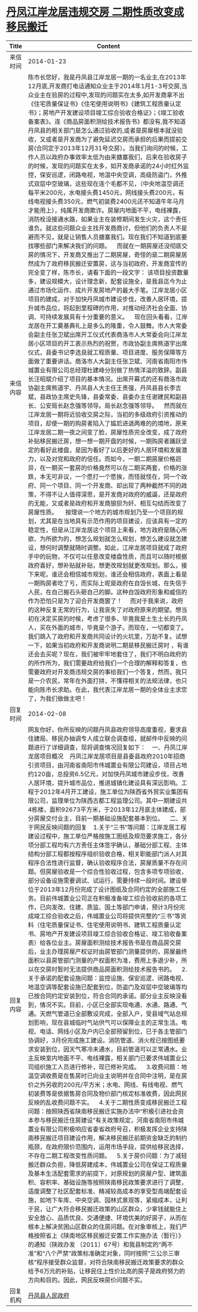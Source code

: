 # <a href="http://www.shangluo.gov.cn/zmhd/ldxxxx.jsp?urltype=leadermail.LeaderMailContentUrl&wbtreeid=1112&leadermailid=2247">丹凤江岸龙居违规交房   二期性质改变成移民搬迁</a>
|Title|Content|
|:---:|---|
|来信时间|2014-01-23|
|来信内容|陈市长您好，我是丹凤县江岸龙居一期的一名业主,在2013年12月底,开发商打电话通知众业主于2014年1月1-3号交房,当众业主在验房的过程中,发现的问题实在太多,如开发商拿不出《住宅质量保证书》《住宅使用说明书》《建筑工程质量认定书》；房地产开发建设项目竣工综合验收合格证》；《竣工验收备案表》。连《商品房面积测绘技术报告书》都没有,我不知道丹凤县的相关部门是怎么通过验收的,或者是房屋根本就没验收，又或者是开发商为了避免延迟交房而承担的后果而提前交房(合同定于2013年12月31号交房）。当我们询问的时候，工作人员以政府办事效率太低为由来搪塞我们，后来在验收房子的时候，发现的问题实在太多，如开发商承诺的24小时红外监控，保安巡逻，闭路电视，地温中央空调，高级防盗门，外推式双层中空玻璃，这些现在连个毛都不见，（中央地温空调还每平米200元，水电接头费1450元，网线接头费200元，有线电视接头费350元，燃气初装费2400元还不知道牛年马月才能用上），纯属开发商欺诈。房屋内地面不平，电线裸露，消防栓没接通水路，如果业主在装修期间发生火灾，这个责任谁负。就这些问题众业主找开发商商讨，但他们的负责人不是避而不见，就是让销售人员搪塞我们。现在我们不知道到底要找哪些部门来解决我们的问题。    而就在一期房屋还没彻底交房的情况下，开发商又推出了二期房屋，奇怪的是二期房屋居然成为了政府移民搬迁安置房，这与当初政府，开发商宣传的完全变了样，陈市长，请看下面的一段文字： 该项目投资数量多，建设规模大，设计理念新，配套设施全，是我县迄今为止通过市场化运作、成片开发房地产的最大手笔。江岸龙居小区项目的建成，对于加快丹凤城市建设步伐，改善人居环境，提升城市品位，将起到里程碑的作用，对推动经济社会全面、协调、可持续发展具有十分重要的意义。    现在回头看看，江岸龙居在开工奠基典礼上是多么的隆重，令人鼓舞。市人大常委会副主任张卫斌出席开工仪式代表商洛市人大常委会向江岸龙居小区项目的开工表示热烈的祝贺，市政协副主席熊道宇出席仪式，县委书记李选良就工程质量、项目进度、服务保障等方面做了重要讲话。商洛市人大副主任张卫斌、河南省南阳市伟城置业有限公司总经理杜建峰分别做了热情洋溢的致辞。副县长汪昭斌介绍了项目的基本情况。出席开幕式的还有商洛市政协副主席熊道宇、丹凤县人大主任王贵强，丹凤县县长李吉斌，县政协主席史先锋，县委常委、县委办主任谢建民和副县长、公安局长赵念强等领导。局长赵念强等领导。    然而就在江岸龙居一期将近验收交房之际，当初的多级政府引资推动的项目，却使一期的购房者陷入了尴尬进退两难的的境地，原来江岸龙居二期一夜之间变了脸，房屋性质完全改变，成了政府补贴移民搬迁房，想一想一期开盘的时候，一期购房者踊跃坚定的看好此楼盘，是因为看好了以后更好的人居环境和发展潜力，以及对党和政府的信任。而如今，一期二期房屋价格迥异，在一期买一套房的价格竟然可以在二期买两套，价格的涨跌，本无可非议，一个愿打一个愿挨，而怪就怪在，同一个政府、同一个项目、同一个开发商、却出现了两种截然不同的政策，不得不让人值得深思，是开发商对政府的威逼，还是政府的无能，又或者是政府和开发商狼狈为奸、相互勾结而改变了房屋性质。     按理说一个地方的城市规划乃至一个项目的规划，尤其是在当地具有示范作用的项目建设，应该具有一定的稳定性，但是从江岸龙居这个项目上来看，地方政府是随心所欲、为所欲为的，想怎么规划就怎么规划，想怎么建设就怎建设，想何时调整就随时调整。如此，江岸龙居项目就成了政府手中的玩物，不仅可以任意改变楼盘性质，而且可以随时根据政府喜好，想补贴就补贴，想更改规划就更改规划。那么，接下来呢，谁还会相信城市规划，谁还会相信政府，表面上看是一期购房者吃了亏，而实际上呢是政府在自毁长城，在失信于人民，在自己搬石头砸自己的脚。这种自毁政府形象和威信的作为恐怕只是为了迎合开发商罢了！     而对于我来说，政府的这种反复无常的行为，让我丧失了对政府原来的期望。想当初在决定买房的时候，考虑了很多，毕竟我是土生土长的丹凤人，买在外面的城市，毕竟是个游子。而现在，一切都变了。我们跳入了政府和开发商共同设计的火坑里，万劫不复。试想一下，如果当初政府和开发商说明二期是移民搬迁房时 ，有谁还会去买呢？现在，我们被牢牢地套住了，我们不明白政府的的所作所为，我们需要政府给我们一个合理的解释和答复，也需要政府对开发商违规交房的事给我们一个答复，然而，我只是一介农民，常年在外面打拼，不懂得相关的法规法律，也只能向陈市长求助。在此，我代表江岸龙居一期的全体业主求您了，为我们做做主吧！|
|回复时间|2014-02-08|
|回复内容|网友你好，你所反映的问题丹凤县政府领导高度重视，要求县住建局、移民办抽调专人成立联合调查组，就邮件中反映的问题进行了详细调查，现将调查情况回复如下：    一、丹凤江岸龙居项目概况    丹凤江岸龙居项目是县委县政府2010年招商引资项目，由河南省南阳市伟城置业有限公司建设，项目占地约120亩，总投资6.5亿元，对加快丹凤城市建设步伐，改善人居环境，提升城市品位，推进城镇化建设具有深远影响。工程于2012年4月开工建设，施工单位为陕西省外贸实业集团有限公司，监理单位为陕西古都工程监理公司。其中一期建设共4栋楼，面积92673平方米，于2013年12月底主体建成，部分房屋交付业主，目前一期基础设施配套基本到位。    二、关于网民反映问题的回复    1.关于“三书”等问题：江岸龙居工程建设过程中，施工单位严格按施工图纸及规范要求施工，各分项分部工程均有六方责任主体签字确认，基础分部工程、主体结构分部工程都按程序组织验收合格，相关职能部门派人对其程序合法性进行监督，确认验收程序合法，房屋质量不存在问题。但房屋验收是一个综合性验收过程，包含多项专项验收，部分设备设施需要调试、试运行，需要持续一段时间。建设单位于2013年12月份完成了设计图纸及合同约定的全部施工任务。目前伟城置业公司正在积极准备竣工综合验收前的各项工作，已向发改、住建、质监、国土等部门申请，预计3月份完成竣工综合验收之后，伟城置业公司将提供完整的“三书”等资料（住宅质量保证书、住宅使用说明书、建筑工程质量认定书、房地产开发建设项目竣工综合验收合格证、竣工验收备案表）给各位业主。房屋面积测绘技术报告书是在商品房交房后，业主办理房屋产权证时由房管部门测量提供的，房屋最终面积以县房管部门测量的产权面积为准，费用上多退少补，所以在交房时暂时无法提供商品房面积测绘技术报告书的。    2.关于承诺的配套设施问题：监控设施、保安巡逻、闭路电视、地温空调等配套设施已配套到位，防盗门及双层中空玻璃等均已按合同约定安装到位，符合合同的承诺。部分业主反映没看到，情况不实。目前，小区已全部实现电通、水通、路通、气通。天燃气管道已全部敷设完成，全部入户，受县域气站总规划影响，现在县城临时气站供气可以保障业主的正常生活。电视、电话、网线小区及户内已全部预留到位，已于各主管部门协调好，3月份完成施工建设。消防管道、消火栓已按图纸要求安装到位，因天气寒冷未通水，目前管道可以正常通水。业主反映室内地面不平、电线裸露，相关部门已要求伟城置业公司组织施工人员进行修补，现已修补完成。    3.收费问题：地温空调收费是在售房时已向业主说明并在合同中注明，是在房价之外另收的200元/平方米；水电、网线、有线电视、燃气初装费等是依据售房合同及物价部门核定标准收费，因此网民反映的乱收费问题不实。    4.关于二期性质变成移民搬迁工程问题：按照陕西省陕南移民搬迁实施办法中“积极引进社会资本参与移民搬迁住房建设”有关政策规定，河南省南阳市伟城置业有限公司积极响应省委省政府号召，积极发挥企业支持陕南移民搬迁项目建设作用，解决移民搬迁前期资金缺乏的制约瓶颈，在政府限价范围内，运用市场手段，提供给移民选择，不存在二期工程改变性质问题。    5.关于房价问题：为了减轻搬迁群众负担，降低房建成本，伟城置业公司在保证工程质量及基本生活配套需求的前提下，对原规划的房屋户型、建筑面积、容积率、基础设施等按照陕南移民政策要求进行了调整，适度调整了社区配套标准、精减较高成本的享受型高端配套设施，如地下车库、中央空调、园林式景观等，紧缩成本，让利于民，让广大符合移民搬迁政策的山区群众，少拿钱就能住上安全放心、品质优良、交通便捷、环境优美的好房子，从而在根本上解决贫困山区群众的住房问题。在对象审核上，我们严格按照省上《陕南地区移民搬迁安置工作实施办法（暂行）》的通知（陕政办发 〔2011〕67号）和我县制定的“两不准”和“八个严禁”政策标准确定对象，同时按照“三公示三审核”程序接受群众监督，对符合陕南移民搬迁政策要求的群众给予6万元的补贴，让移民住上性价比高的房子是政府努力的方向和目的。因此，网民反映房价问题不实。|
|回复机构|<a href="../../categories/agencies/丹凤县人民政府.md">丹凤县人民政府</a>|